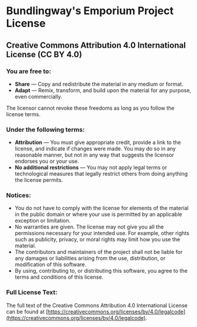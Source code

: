 # Bundlingway's Emporium Project License

## Creative Commons Attribution 4.0 International License (CC BY 4.0)

### You are free to:

- **Share** — Copy and redistribute the material in any medium or format.
- **Adapt** — Remix, transform, and build upon the material for any purpose, even commercially.

The licensor cannot revoke these freedoms as long as you follow the license terms.

### Under the following terms:

- **Attribution** — You must give appropriate credit, provide a link to the license, and indicate if changes were made. You may do so in any reasonable manner, but not in any way that suggests the licensor endorses you or your use.
- **No additional restrictions** — You may not apply legal terms or technological measures that legally restrict others from doing anything the license permits.

### Notices:

- You do not have to comply with the license for elements of the material in the public domain or where your use is permitted by an applicable exception or limitation.
- No warranties are given. The license may not give you all the permissions necessary for your intended use. For example, other rights such as publicity, privacy, or moral rights may limit how you use the material.
- The contributors and maintainers of the project shall not be liable for any damages or liabilities arising from the use, distribution, or modification of this software.
- By using, contributing to, or distributing this software, you agree to the terms and conditions of this license.

### Full License Text:

The full text of the Creative Commons Attribution 4.0 International License can be found at [https://creativecommons.org/licenses/by/4.0/legalcode](https://creativecommons.org/licenses/by/4.0/legalcode).
